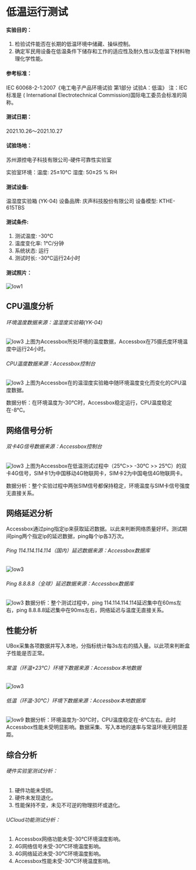 # 低温运行测试

#### 实验目的：
1. 检验试件能否在长期的低温环境中储藏、操纵控制。
2. 确定军民用设备在低温条件下储存和工作的适应性及耐久性以及低温下材料物理化学性能。

#### 参考标准：
IEC 60068-2-1:2007《电工电子产品环境试验 第1部分 试验A：低温》
注：IEC标准是 ( International Electrotechnical Commission)国际电工委员会标准的简称。

#### 测试日期：
2021.10.26～2021.10.27

#### 试验场地：
苏州源控电子科技有限公司-硬件可靠性实验室

实验室环境：温度: 25±10℃   湿度: 50±25 % RH

#### 测试设备:
温湿度实验箱 (YK-04)  设备品牌: 庆声科技股份有限公司   设备模型: KTHE-615TBS 

#### 测试条件:
1. 测试温度: -30℃
2. 温度变化率: 1℃/分钟 
3. 系统状态: 运行 
4. 测试时长: -30℃运行24小时 

#### 测试照片：
![low1](../images/low1.png)
## CPU温度分析

###### 环境温度数据来源：温湿度实验箱(YK-04)
![low3](../images/low3.png) 
上图为Accessbox所处环境的温度数据，Accessbox在75摄氏度环境温度中运行24小时。

###### CPU温度数据来源：Accessbox控制台
![low3](../images/low4.png) 
上图为Accessbox在的温湿度实验箱中随环境温度变化而变化的CPU温度数据。

数据分析：在环境温度为-30℃时，Accessbox稳定运行，CPU温度稳定在-8℃。
## 网络信号分析

###### 双卡4G信号数据来源：Accessbox控制台
![low3](../images/low5.png) 
上图为Accessbox在低温测试过程中（25℃>> -30℃ >> 25℃）的双卡4G信号，SIM卡1为中国移动4G物联网卡，SIM卡2为中国电信4G物联网卡。

数据分析：整个实验过程中两张SIM信号都保持稳定，环境温度与SIM卡信号强度无直接关系。
## 网络延迟分析
Accessbox通过ping指定ip来获取延迟数据。以此来判断网络质量好坏。测试期间ping两个指定ip的延迟数据，ping每个ip各3万次。

###### Ping 114.114.114.114（国内）延迟数据来源：Accessbox数据库
![low3](../images/low6.png) 
###### Ping 8.8.8.8（全球）延迟数据来源：Accessbox数据库
![low3](../images/low7.png) 
数据分析：整个测试过程中，ping 114.114.114.114延迟集中在60ms左右，ping 8.8.8.8延迟集中在90ms左右，网络延迟与温度无直接关系。

## 性能分析
UBox采集各项数据并写入本地，分指标统计每3s左右的插入量。以此项来判断盒子性能是否正常。
###### 常温（环温+23℃）环境下数据来源：Accessbox本地数据
![low3](../images/low8.png) 
###### 低温（环温-30℃）环境下数据来源：Accessbox本地数据库
![low9](../images/low9.png) 
数据分析：环境温度为-30℃时，CPU温度稳定在-8℃左右。此时Accessbox性能未受明显影响。数据采集、写入本地的速率与常温环境无明显差距。 

## 综合分析
###### 硬件实验室测试分析：
1. 硬件功能未受损。
2. 硬件未发现退化。
3. 性能保持不变，未见不可逆的物理损坏或退化。

###### UCloud功能测试分析：
1. Accessbox网络功能未受-30℃环境温度影响。
2. 4G网络信号未受-30℃环境温度影响。
3. 4G网络延迟未受-30℃环境温度影响。
4. Accessbox性能未受-30℃环境温度影响。

